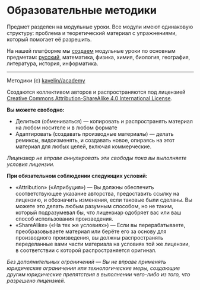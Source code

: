 # Образовательные методики 

Предмет разделен на модульные уроки. Все модули имеют одинаковую структуру: проблема и теоретический материал с упражнениями, который помогает её разрешить.

На нашей платформе мы [создаем](http://kavelin.academy/contribute/) модульные уроки по основным предметам: [русский](https://lessons.kavelin.academy/ru/languages/russian/), математика, физика, химия, биология, география, литература, история, информатика.

----

Методики (c) [kavelin//academy](http://kavelin.academy)

Создаются коллективом авторов и распространяются под лицензией
[Creative Commons Attribution-ShareAlike 4.0 International License](http://creativecommons.org/licenses/by-sa/4.0/).

**Вы можете свободно:**

* Делиться (обмениваться) — копировать и распространять материал на любом носителе и в любом формате
* Адаптировать (создавать производные материалы) — делать ремиксы, видоизменять, и создавать новое, опираясь на этот материал для любых целей, включая коммерческие.

*Лицензиар не вправе аннулировать эти свободы пока вы выполняете условия лицензии.*

**При обязательном соблюдении следующих условий:**

* «Attribution» («Атрибуция») — Вы должны обеспечить соответствующее указание авторства, предоставить ссылку на лицензию, и обозначить изменения, если таковые были сделаны. Вы можете это делать любым разумным способом, но не таким, который подразумевал бы, что лицензиар одобряет вас или ваш способ использования произведения.
* «ShareAlike» («На тех же условиях») — Если вы перерабатываете, преобразовываете материал или берёте его за основу для производного произведения, вы должны распространять переделанные вами части материала на условиях той же лицензии, в соответствии с которой распространяется оригинал.

*Без дополнительных ограничений — Вы не вправе применять юридические ограничения или технологические меры, создающие другим юридические препятствия в выполнении чего-либо из того, что разрешено лицензией.*


